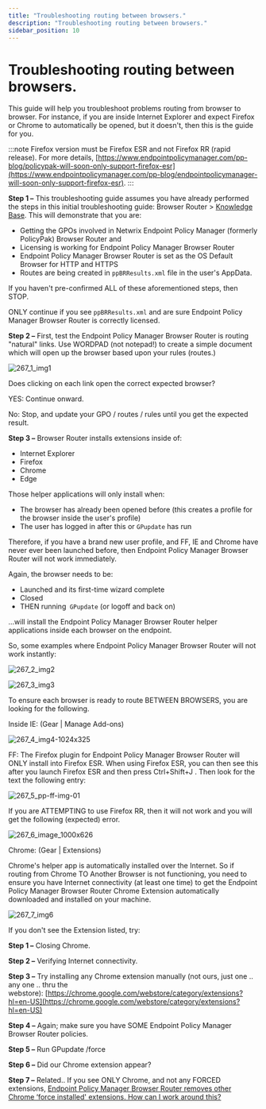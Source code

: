 ```yaml
---
title: "Troubleshooting routing between browsers."
description: "Troubleshooting routing between browsers."
sidebar_position: 10
---
```


# Troubleshooting routing between browsers.

This guide will help you troubleshoot problems routing from browser to browser. For instance, if you
are inside Internet Explorer and expect Firefox or Chrome to automatically be opened, but it
doesn't, then this is the guide for you.

:::note
Firefox version must be Firefox ESR and not Firefox RR (rapid release). For more details,
[https://www.endpointpolicymanager.com/pp-blog/policypak-will-soon-only-support-firefox-esr](https://www.endpointpolicymanager.com/pp-blog/endpointpolicymanager-will-soon-only-support-firefox-esr).
:::


**Step 1 –** This troubleshooting guide assumes you have already performed the steps in this initial
troubleshooting guide: Browser Router >
[Knowledge Base](/docs/endpointpolicymanager/knowledgebase/knowledgebase.md). This will demonstrate that you are:

- Getting the GPOs involved in Netwrix Endpoint Policy Manager (formerly PolicyPak) Browser Router
  and
- Licensing is working for Endpoint Policy Manager Browser Router
- Endpoint Policy Manager Browser Router is set as the OS Default Browser for HTTP and HTTPS
- Routes are being created in `ppBRResults.xml` file in the user's AppData.

If you haven't pre-confirmed ALL of these aforementioned steps, then STOP.

ONLY continue if you see `ppBRResults.xml` and are sure Endpoint Policy Manager Browser Router is
correctly licensed.

**Step 2 –** First, test the Endpoint Policy Manager Browser Router is routing "natural" links. Use
WORDPAD (not notepad!) to create a simple document which will open up the browser based upon your
rules (routes.)

![267_1_img1](/images/endpointpolicymanager/troubleshooting/browserrouter/267_1_img1.webp)

Does clicking on each link open the correct expected browser?

YES: Continue onward.

No: Stop, and update your GPO / routes / rules until you get the expected result.

**Step 3 –** Browser Router installs extensions inside of:

- Internet Explorer
- Firefox
- Chrome
- Edge

Those helper applications will only install when:

- The browser has already been opened before (this creates a profile for the browser inside the
  user's profile)
- The user has logged in after this or `GPupdate` has run

Therefore, if you have a brand new user profile, and FF, IE and Chrome have never ever been launched
before, then Endpoint Policy Manager Browser Router will not work immediately.

Again, the browser needs to be:

- Launched and its first-time wizard complete
- Closed
- THEN running` GPupdate` (or logoff and back on)

…will install the Endpoint Policy Manager Browser Router helper applications inside each browser on
the endpoint.

So, some examples where Endpoint Policy Manager Browser Router will not work instantly:

![267_2_img2](/images/endpointpolicymanager/troubleshooting/browserrouter/267_2_img2.webp)

![267_3_img3](/images/endpointpolicymanager/troubleshooting/browserrouter/267_3_img3.webp)

To ensure each browser is ready to route BETWEEN BROWSERS, you are looking for the following.

Inside IE: (Gear | Manage Add-ons)

![267_4_img4-1024x325](/images/endpointpolicymanager/troubleshooting/browserrouter/267_4_img4-1024x325.webp)

FF: The Firefox plugin for Endpoint Policy Manager Browser Router will ONLY install into Firefox
ESR. When using Firefox ESR, you can then see this after you launch Firefox ESR and then press
Ctrl+Shift+J . Then look for the text the following entry:

![267_5_pp-ff-img-01](/images/endpointpolicymanager/troubleshooting/browserrouter/267_5_pp-ff-img-01.webp)

If you are ATTEMPTING to use Firefox RR, then it will not work and you will get the following
(expected) error.

![267_6_image_1000x626](/images/endpointpolicymanager/troubleshooting/browserrouter/267_6_image_1000x626.webp)

Chrome: (Gear | Extensions)

Chrome's helper app is automatically installed over the Internet. So if routing from Chrome TO
Another Browser is not functioning, you need to ensure you have Internet connectivity (at least one
time) to get the Endpoint Policy Manager Browser Router Chrome Extension automatically downloaded
and installed on your machine.

![267_7_img6](/images/endpointpolicymanager/troubleshooting/browserrouter/267_7_img6.webp)

If you don't see the Extension listed, try:

**Step 1 –** Closing Chrome.

**Step 2 –** Verifying Internet connectivity.

**Step 3 –** Try installing any Chrome extension manually (not ours, just one .. any one .. thru the
webstore): [https://chrome.google.com/webstore/category/extensions?hl=en-US](https://chrome.google.com/webstore/category/extensions?hl=en-US)

**Step 4 –** Again; make sure you have SOME Endpoint Policy Manager Browser Router policies.

**Step 5 –** Run GPupdate /force

**Step 6 –** Did our Chrome extension appear?

**Step 7 –** Related.. If you see ONLY Chrome, and not any FORCED extensions,
[Endpoint Policy Manager Browser Router removes other Chrome ‘force installed' extensions. How can I work around this?](/docs/endpointpolicymanager/knowledgebase/browserrouter/knowledgebase/troubleshooting/forceinstall.md)
